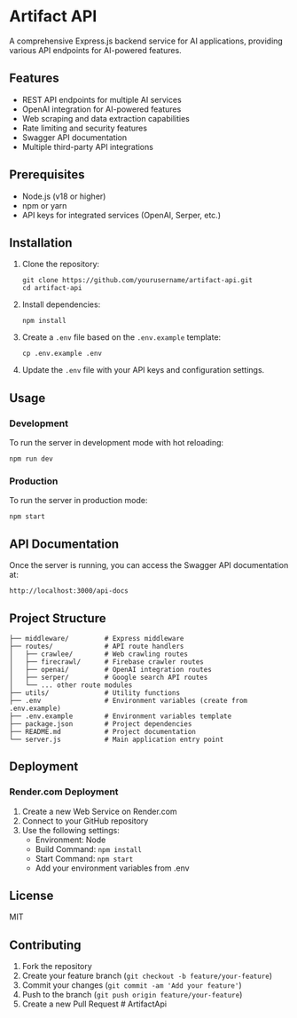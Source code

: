 # Artifact API

A comprehensive Express.js backend service for AI applications, providing various API endpoints for AI-powered features.

## Features

- REST API endpoints for multiple AI services
- OpenAI integration for AI-powered features
- Web scraping and data extraction capabilities
- Rate limiting and security features
- Swagger API documentation
- Multiple third-party API integrations

## Prerequisites

- Node.js (v18 or higher)
- npm or yarn
- API keys for integrated services (OpenAI, Serper, etc.)

## Installation

1. Clone the repository:
   ```
   git clone https://github.com/yourusername/artifact-api.git
   cd artifact-api
   ```

2. Install dependencies:
   ```
   npm install
   ```

3. Create a `.env` file based on the `.env.example` template:
   ```
   cp .env.example .env
   ```

4. Update the `.env` file with your API keys and configuration settings.

## Usage

### Development

To run the server in development mode with hot reloading:

```
npm run dev
```

### Production

To run the server in production mode:

```
npm start
```

## API Documentation

Once the server is running, you can access the Swagger API documentation at:

```
http://localhost:3000/api-docs
```

## Project Structure

```
├── middleware/         # Express middleware
├── routes/             # API route handlers
│   ├── crawlee/        # Web crawling routes
│   ├── firecrawl/      # Firebase crawler routes
│   ├── openai/         # OpenAI integration routes
│   ├── serper/         # Google search API routes
│   └── ... other route modules
├── utils/              # Utility functions
├── .env                # Environment variables (create from .env.example)
├── .env.example        # Environment variables template
├── package.json        # Project dependencies
├── README.md           # Project documentation
└── server.js           # Main application entry point
```

## Deployment

### Render.com Deployment

1. Create a new Web Service on Render.com
2. Connect to your GitHub repository
3. Use the following settings:
   - Environment: Node
   - Build Command: `npm install`
   - Start Command: `npm start`
   - Add your environment variables from .env

## License

MIT

## Contributing

1. Fork the repository
2. Create your feature branch (`git checkout -b feature/your-feature`)
3. Commit your changes (`git commit -am 'Add your feature'`)
4. Push to the branch (`git push origin feature/your-feature`)
5. Create a new Pull Request # ArtifactApi
